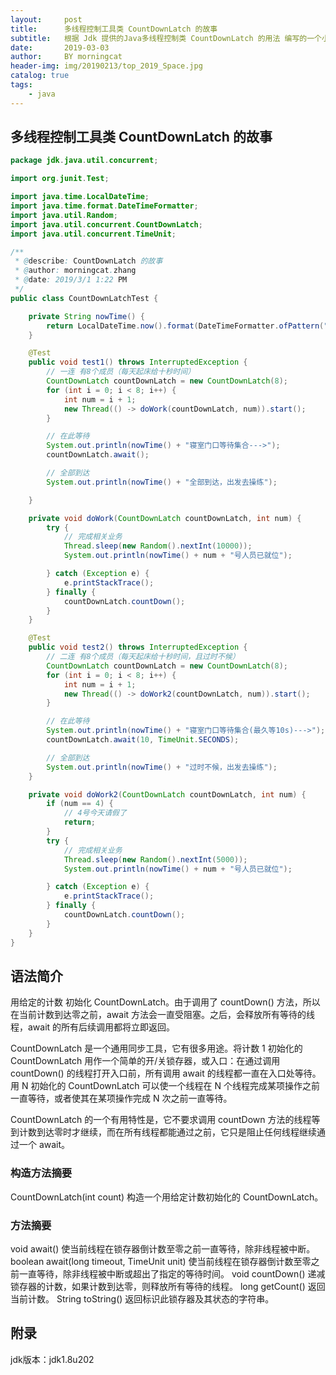 ```yaml
---
layout:     post
title:      多线程控制工具类 CountDownLatch 的故事
subtitle:   根据 Jdk 提供的Java多线程控制类 CountDownLatch 的用法 编写的一个小场景，小故事
date:       2019-03-03
author:     BY morningcat
header-img: img/20190213/top_2019_Space.jpg
catalog: true
tags:
    - java
---
```


## 多线程控制工具类 CountDownLatch 的故事

```java
package jdk.java.util.concurrent;

import org.junit.Test;

import java.time.LocalDateTime;
import java.time.format.DateTimeFormatter;
import java.util.Random;
import java.util.concurrent.CountDownLatch;
import java.util.concurrent.TimeUnit;

/**
 * @describe: CountDownLatch 的故事
 * @author: morningcat.zhang
 * @date: 2019/3/1 1:22 PM
 */
public class CountDownLatchTest {

    private String nowTime() {
        return LocalDateTime.now().format(DateTimeFormatter.ofPattern("[YYYY-MM-dd HH:mm:ss.SSS] --- "));
    }

    @Test
    public void test1() throws InterruptedException {
        // 一连 有8个成员（每天起床给十秒时间）
        CountDownLatch countDownLatch = new CountDownLatch(8);
        for (int i = 0; i < 8; i++) {
            int num = i + 1;
            new Thread(() -> doWork(countDownLatch, num)).start();
        }

        // 在此等待
        System.out.println(nowTime() + "寝室门口等待集合--->");
        countDownLatch.await();

        // 全部到达
        System.out.println(nowTime() + "全部到达，出发去操练");

    }

    private void doWork(CountDownLatch countDownLatch, int num) {
        try {
            // 完成相关业务
            Thread.sleep(new Random().nextInt(10000));
            System.out.println(nowTime() + num + "号人员已就位");

        } catch (Exception e) {
            e.printStackTrace();
        } finally {
            countDownLatch.countDown();
        }
    }

    @Test
    public void test2() throws InterruptedException {
        // 二连 有8个成员（每天起床给十秒时间，且过时不候）
        CountDownLatch countDownLatch = new CountDownLatch(8);
        for (int i = 0; i < 8; i++) {
            int num = i + 1;
            new Thread(() -> doWork2(countDownLatch, num)).start();
        }

        // 在此等待
        System.out.println(nowTime() + "寝室门口等待集合(最久等10s)--->");
        countDownLatch.await(10, TimeUnit.SECONDS);

        // 全部到达
        System.out.println(nowTime() + "过时不候，出发去操练");
    }

    private void doWork2(CountDownLatch countDownLatch, int num) {
        if (num == 4) {
            // 4号今天请假了
            return;
        }
        try {
            // 完成相关业务
            Thread.sleep(new Random().nextInt(5000));
            System.out.println(nowTime() + num + "号人员已就位");

        } catch (Exception e) {
            e.printStackTrace();
        } finally {
            countDownLatch.countDown();
        }
    }
}

```

## 语法简介

用给定的计数 初始化 CountDownLatch。由于调用了 countDown() 方法，所以在当前计数到达零之前，await 方法会一直受阻塞。之后，会释放所有等待的线程，await 的所有后续调用都将立即返回。

CountDownLatch 是一个通用同步工具，它有很多用途。将计数 1 初始化的 CountDownLatch 用作一个简单的开/关锁存器，或入口：在通过调用 countDown() 的线程打开入口前，所有调用 await 的线程都一直在入口处等待。用 N 初始化的 CountDownLatch 可以使一个线程在 N 个线程完成某项操作之前一直等待，或者使其在某项操作完成 N 次之前一直等待。

CountDownLatch 的一个有用特性是，它不要求调用 countDown 方法的线程等到计数到达零时才继续，而在所有线程都能通过之前，它只是阻止任何线程继续通过一个 await。

### 构造方法摘要
CountDownLatch(int count) 
          构造一个用给定计数初始化的 CountDownLatch。
 
### 方法摘要
 void	await() 
          使当前线程在锁存器倒计数至零之前一直等待，除非线程被中断。
 boolean	await(long timeout, TimeUnit unit) 
          使当前线程在锁存器倒计数至零之前一直等待，除非线程被中断或超出了指定的等待时间。
 void	countDown() 
          递减锁存器的计数，如果计数到达零，则释放所有等待的线程。
 long	getCount() 
          返回当前计数。
 String	toString() 
          返回标识此锁存器及其状态的字符串。

## 附录
jdk版本：jdk1.8u202